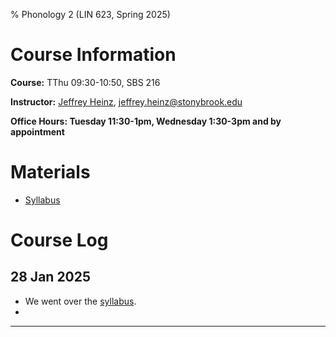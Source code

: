 % Phonology 2 (LIN 623, Spring 2025)

# Course Information

**Course:** TThu 09:30-10:50, SBS 216

**Instructor:** [Jeffrey Heinz](http://jeffreyheinz.net/), [jeffrey.heinz@stonybrook.edu](mailto:jeffrey.heinz@stonybrook.edu)

**Office Hours: Tuesday 11:30-1pm, Wednesday 1:30-3pm and by appointment**

# Materials

* [Syllabus](materials/LIN623_Syllabus_Spring2025.pdf)

# Course Log


## 28 Jan 2025

* We went over the [syllabus](materials/LIN623_Syllabus_Spring2025.pdf).
* 

-------------------------------------------------------------------------------
